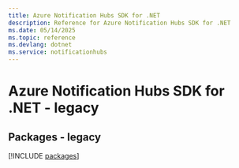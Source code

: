 ```yaml
---
title: Azure Notification Hubs SDK for .NET
description: Reference for Azure Notification Hubs SDK for .NET
ms.date: 05/14/2025
ms.topic: reference
ms.devlang: dotnet
ms.service: notificationhubs
---
```

# Azure Notification Hubs SDK for .NET - legacy
## Packages - legacy
[!INCLUDE [packages](notification-hubs-index.md)]